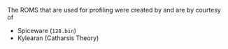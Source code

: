 The ROMS that are used for profiling were created by and are by courtesy of

  * Spiceware (`128.bin`)
  * Kylearan (Catharsis Theory)
